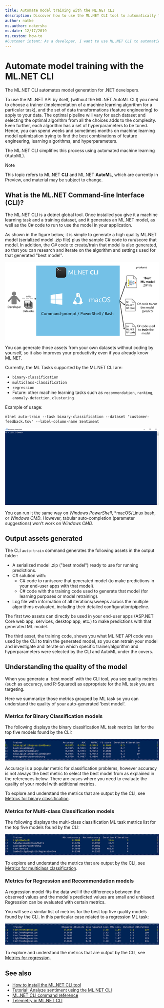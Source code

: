```yaml
---
title: Automate model training with the ML.NET CLI
description: Discover how to use the ML.NET CLI tool to automatically train the best model from the command-line.
author: natke
ms.author: nakersha
ms.date: 12/17/2019
ms.custom: how-to
#Customer intent: As a developer, I want to use ML.NET CLI to automatically train the "best model" from the command-prompt. I also want to understand the output provided by the tool (metrics and output assets)
---
```

# Automate model training with the ML.NET CLI

The ML.NET CLI automates model generation for .NET developers.

To use the ML.NET API by itself, (without the ML.NET AutoML CLI) you need to choose a trainer (implementation of a machine learning algorithm for a particular task), and the set of data transformations (feature engineering) to apply to your data. The optimal pipeline will vary for each dataset and selecting the optimal algorithm from all the choices adds to the complexity. Even further, each algorithm has a set of hyperparameters to be tuned. Hence, you can spend weeks and sometimes months on machine learning model optimization trying to find the best combinations of feature engineering, learning algorithms, and hyperparameters.

The ML.NET CLI simplifies this process using automated machine learning (AutoML). 

> [!NOTE]
> This topic refers to ML.NET **CLI** and ML.NET **AutoML**, which are currently in Preview, and material may be subject to change.

## What is the ML.NET Command-line Interface (CLI)?

The ML.NET CLI is a dotnet global tool. Once installed you give it a machine learning task and a training dataset, and it generates an ML.NET model, as well as the C# code to run to use the model in your application.

As shown in the figure below, it is simple to generate a high quality ML.NET model (serialized model .zip file) plus the sample C# code to run/score that model. In addition, the C# code to create/train that model is also generated, so that you can research and iterate on the algorithm and settings used for that generated "best model".

![image](media/automate-training-with-cli/cli-high-level-process.png "AutoML engine working inside the ML.NET CLI")

You can generate those assets from your own datasets without coding by yourself, so it also improves your productivity even if you already know ML.NET.

Currently, the ML Tasks supported by the ML.NET CLI are:

- `binary-classification`
- `multiclass-classification`
- `regression`
- Future: other machine learning tasks such as `recommendation`, `ranking`, `anomaly-detection`, `clustering`

Example of usage:

```console
mlnet auto-train --task binary-classification --dataset "customer-feedback.tsv" --label-column-name Sentiment
```

![image](media/automate-training-with-cli/cli-model-generation.gif)

You can run it the same way on *Windows PowerShell*, *macOS/Linux bash, or *Windows CMD*. However, tabular auto-completion (parameter suggestions) won't work on *Windows CMD*.

## Output assets generated

The CLI `auto-train` command generates the following assets in the output folder:

- A serialized model .zip ("best model") ready to use for running predictions.
- C# solution with:
  - C# code to run/score that generated model (to make predictions in your end-user apps with that model).
  - C# code with the training code used to generate that model (for learning purposes or model retraining).
- Log file with information of all iterations/sweeps across the multiple algorithms evaluated, including their detailed configuration/pipeline.

The first two assets can directly be used in your end-user apps (ASP.NET Core web app, services, desktop app, etc.) to make predictions with that generated ML model.

The third asset, the training code, shows you what ML.NET API code was used by the CLI to train the generated model, so you can retrain your model and investigate and iterate on which specific trainer/algorithm and hyperparameters were selected by the CLI and AutoML under the covers.

## Understanding the quality of the model

When you generate a 'best model' with the CLI tool, you see quality metrics (such as accuracy, and R-Squared) as appropriate for the ML task you are targeting.

Here we summarize those metrics grouped by ML task so you can understand the quality of your auto-generated 'best model'.

### Metrics for Binary Classification models

The following displays the binary classification ML task metrics list for the top five models found by the CLI:

![image](media/automate-training-with-cli/cli-binary-classification-metrics.png)

Accuracy is a popular metric for classification problems, however accuracy is not always the best metric to select the best model from as explained in the references below. There are cases where you need to evaluate the quality of your model with additional metrics.

To explore and understand the metrics that are output by the CLI, see [Metrics for binary classification](resources/metrics.md#metrics-for-binary-classification).

### Metrics for Multi-class Classification models

The following displays the multi-class classification ML task metrics list for the top five models found by the CLI:

![image](media/automate-training-with-cli/cli-multiclass-classification-metrics.png)

To explore and understand the metrics that are output by the CLI, see [Metrics for multiclass classification](resources/metrics.md#metrics-for-multi-class-classification).

### Metrics for Regression and Recommendation models

A regression model fits the data well if the differences between the observed values and the model's predicted values are small and unbiased. Regression can be evaluated with certain metrics.

You will see a similar list of metrics for the best top five quality models found by the CLI. In this particular case related to a regression ML task:

![image](media/automate-training-with-cli/cli-regression-metrics.png)

To explore and understand the metrics that are output by the CLI, see [Metrics for regression](resources/metrics.md#metrics-for-regression).

## See also

- [How to install the ML.NET CLI tool](how-to-guides/install-ml-net-cli.md)
- [Tutorial: Analyze sentiment using the ML.NET CLI](tutorials/sentiment-analysis-cli.md)
- [ML.NET CLI command reference](reference/ml-net-cli-reference.md)
- [Telemetry in ML.NET CLI](resources/ml-net-cli-telemetry.md)
